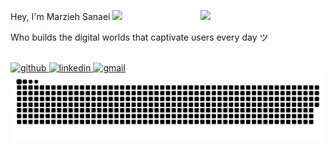 Hey, I'm Marzieh Sanaei <img src="https://user-images.githubusercontent.com/22401814/180605987-b4b14081-4005-4ea1-bcfd-cbe7c3bf36ef.gif" width="25px">
<img align='right' src='https://user-images.githubusercontent.com/5713670/87202985-820dcb80-c2b6-11ea-9f56-7ec461c497c3.gif' width="200px"> 

Who builds the digital worlds that captivate users every day ツ

<br/>

<a href="https://github.com/marzieh-sanaei" target="_blank">
    <img src="https://img.shields.io/badge/Code on-Github-%231877F2.svg?style=flat&logo=github&logoColor=white&color=071A2C" alt="github">
  </a>
<a href="https://www.linkedin.com/in/marzieh-sanaei99" target="_blank">
    <img src="https://img.shields.io/badge/and Connect on-Linkedin-%231877F2.svg?style=flat&logo=linkedin&logoColor=white&color=071A2C" alt="linkedin">
  </a>
  
<a href="mailto:marziehsanaee@gmail.com" target="_blank">
    <img src="https://img.shields.io/badge/Let's say-marziehsanaei-%231877F2.svg?style=flat&logo=gmail&logoColor=white&color=071A2C" alt="gmail">
  </a>
  
  <img alt="github contribution snake animation" src="https://github.com/marzieh-sanaei/marzieh-sanaei/blob/master/.github/workflows/github-contribution-grid-snake.svg">

